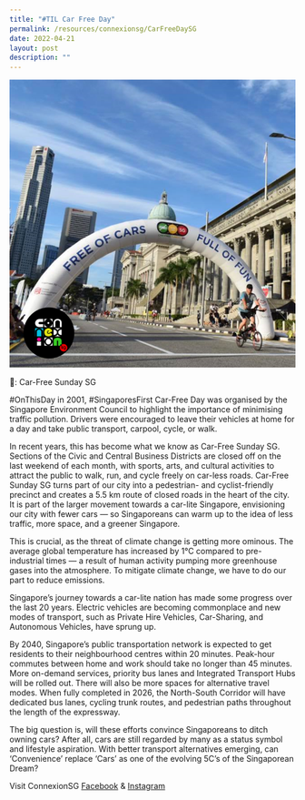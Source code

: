 ```yaml
---
title: "#TIL Car Free Day"
permalink: /resources/connexionsg/CarFreeDaySG
date: 2022-04-21
layout: post
description: ""
---
```

![](/images/connexionsg/2022/Car%20free%20day-IG.png)

📸: Car-Free Sunday SG

#OnThisDay in 2001, #SingaporesFirst Car-Free Day was organised by the Singapore Environment Council to highlight the importance of minimising traffic pollution. Drivers were encouraged to leave their vehicles at home for a day and take public transport, carpool, cycle, or walk.

In recent years, this has become what we know as Car-Free Sunday SG. Sections of the Civic and Central Business Districts are closed off on the last weekend of each month, with sports, arts, and cultural activities to attract the public to walk, run, and cycle freely on car-less roads. Car-Free Sunday SG turns part of our city into a pedestrian- and cyclist-friendly precinct and creates a 5.5 km route of closed roads in the heart of the city. It is part of the larger movement towards a car-lite Singapore, envisioning our city with fewer cars — so Singaporeans can warm up to the idea of less traffic, more space, and a greener Singapore.

This is crucial, as the threat of climate change is getting more ominous. The average global temperature has increased by 1°C compared to pre-industrial times — a result of human activity pumping more greenhouse gases into the atmosphere. To mitigate climate change, we have to do our part to reduce emissions.

Singapore’s journey towards a car-lite nation has made some progress over the last 20 years. Electric vehicles are becoming commonplace and new modes of transport, such as Private Hire Vehicles, Car-Sharing, and Autonomous Vehicles, have sprung up.

By 2040, Singapore’s public transportation network is expected to get residents to their neighbourhood centres within 20 minutes. Peak-hour commutes between home and work should take no longer than 45 minutes. More on-demand services, priority bus lanes and Integrated Transport Hubs will be rolled out. There will also be more spaces for alternative travel modes. When fully completed in 2026, the North-South Corridor will have dedicated bus lanes, cycling trunk routes, and pedestrian paths throughout the length of the expressway.

The big question is, will these efforts convince Singaporeans to ditch owning cars? After all, cars are still regarded by many as a status symbol and lifestyle aspiration. With better transport alternatives emerging, can ‘Convenience’ replace ‘Cars’ as one of the evolving 5C’s of the Singaporean Dream?

Visit ConnexionSG [Facebook](https://www.facebook.com/ConnexionSG) & [Instagram](https://www.instagram.com/connexionsg/)